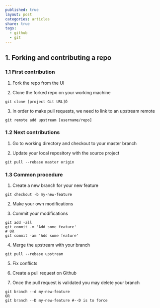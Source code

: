 ```yaml
---
published: true
layout: post
categories: articles
share: true
tags:
  - github
  - git
---
```

## 1. Forking and contributing a repo

### 1.1 First contribution

1. Fork the repo from the UI

2. Clone the forked repo on your working machine  
```shell
git clone [project Git URL]Ò
```
3. In order to make pull requests, we need to link to an upstream remote
```shell
git remote add upstream [username/repo]
```

### 1.2 Next contributions

1. Go to working directory and checkout to your master branch

2. Update your local repository with the source project
```git
git pull --rebase master origin 
```

### 1.3 Common procedure

1. Create a new branch for your new feature 
```shell
git checkout -b my-new-feature
```
2. Make your own modifications

3. Commit your modifications 
```shell
git add -all
git commit -m 'Add some feature'   
# OR
git commit -am 'Add some feature' 
```
4. Merge the upstream with your branch 
```shell
git pull --rebase upstream
```
5. Fix conflicts 

6. Create a pull request on Github

7. Once the pull request is validated you may delete your branch
```shell
git branch --d my-new-feature
OR
git branch --D my-new-feature #--D is to force
```


